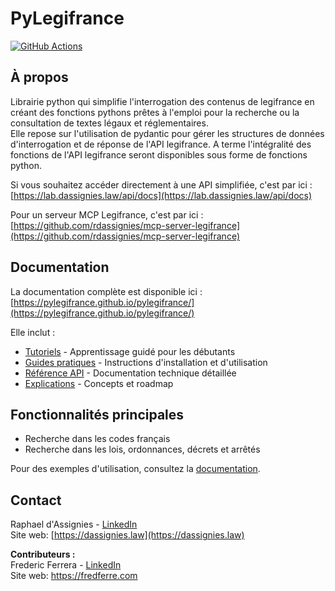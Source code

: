 # PyLegifrance

<!-- Build and License -->
[![GitHub Actions][ci-shield]][ci-url]

## À propos

Librairie python qui simplifie l'interrogation des contenus de legifrance en créant des fonctions pythons prêtes à l'emploi pour la recherche ou la consultation de textes légaux et réglementaires.  
Elle repose sur l'utilisation de pydantic pour gérer les structures de données d'interrogation et de réponse de l'API legifrance. A terme l'intégralité des fonctions de l'API legifrance seront disponibles sous forme de fonctions python. 

Si vous souhaitez accéder directement à une API simplifiée, c'est par ici : [https://lab.dassignies.law/api/docs](https://lab.dassignies.law/api/docs) 

Pour un serveur MCP Legifrance, c'est par ici : [https://github.com/rdassignies/mcp-server-legifrance](https://github.com/rdassignies/mcp-server-legifrance)

## Documentation

La documentation complète est disponible ici : [https://pylegifrance.github.io/pylegifrance/](https://pylegifrance.github.io/pylegifrance/)

Elle inclut :
- [Tutoriels](https://pylegifrance.github.io/pylegifrance/tutorials/) - Apprentissage guidé pour les débutants
- [Guides pratiques](https://pylegifrance.github.io/pylegifrance/how-to/) - Instructions d'installation et d'utilisation
- [Référence API](https://pylegifrance.github.io/pylegifrance/reference/) - Documentation technique détaillée
- [Explications](https://pylegifrance.github.io/pylegifrance/explanation/) - Concepts et roadmap

## Fonctionnalités principales

- Recherche dans les codes français
- Recherche dans les lois, ordonnances, décrets et arrêtés

Pour des exemples d'utilisation, consultez la [documentation](https://pylegifrance.github.io/pylegifrance/how-to/).

## Contact

Raphael d'Assignies - [LinkedIn](https://www.linkedin.com/in/dassignies/)  
Site web: [https://dassignies.law](https://dassignies.law)

**Contributeurs :**  
Frederic Ferrera - [LinkedIn](https://www.linkedin.com/in/fferrera31/)  
Site web: https://fredferre.com

<!-- MARKDOWN LINKS & IMAGES -->
[ci-shield]: https://github.com/pylegifrance/pylegifrance/actions/workflows/test.yml/badge.svg?style=for-the-badge
[ci-url]: https://github.com/pylegifrance/pylegifrance/actions
